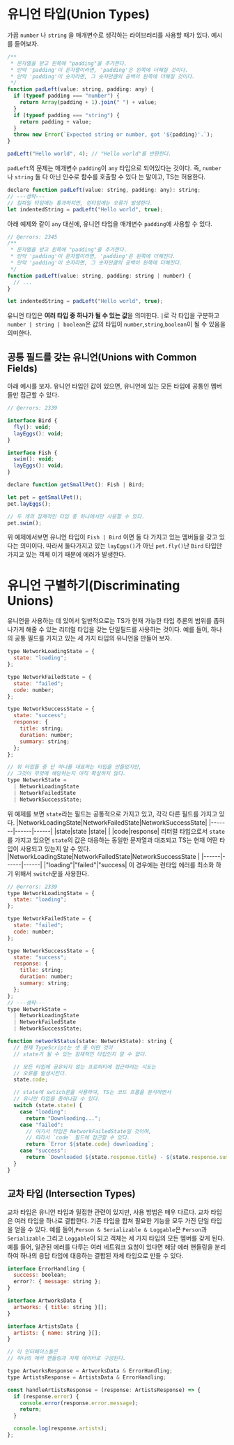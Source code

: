 # 유니언 타입(Union Types)

가끔 ```number``` 나 ```string``` 을 매개변수로 생각하는 라이브러리를 사용할 때가 있다. 예시를 들어보자.
```Javascript
/**
 * 문자열을 받고 왼쪽에 "padding"을 추가한다.
 * 만약 'padding'이 문자열이라면, 'padding'은 왼쪽에 더해질 것이다.
 * 만약 'padding'이 숫자라면, 그 숫자만큼의 공백이 왼쪽에 더해질 것이다.
 */
function padLeft(value: string, padding: any) {
  if (typeof padding === "number") {
    return Array(padding + 1).join(" ") + value;
  }
  if (typeof padding === "string") {
    return padding + value;
  }
  throw new Error(`Expected string or number, got '${padding}'.`);
}

padLeft("Hello world", 4); // "Hello world"를 반환한다.
```
```padLeft```의 문제는 매개변수 ```padding```이 ```any``` 타입으로 되어있다는 것이다. 즉, ```number```나 ```string``` 둘 다 아닌 인수로 함수를 호출할 수 있다
는 말이고, TS는 허용한다.

```Javascript
declare function padLeft(value: string, padding: any): string;
// ---생략---
// 컴파일 타임에는 통과하지만, 런타임에는 오류가 발생한다.
let indentedString = padLeft("Hello world", true);

```
아래 예제와 같이 ```any``` 대신에, 유니언 타입을 매개변수 ```padding```에 사용할 수 있다.
```Javascript
// @errors: 2345
/**
 * 문자열을 받고 왼쪽에 "padding"을 추가한다.
 * 만약 'padding'이 문자열이라면, 'padding'은 왼쪽에 더해진다.
 * 만약 'padding'이 숫자라면, 그 숫자만큼의 공백이 왼쪽에 더해진다.
 */
function padLeft(value: string, padding: string | number) {
  // ...
}

let indentedString = padLeft("Hello world", true);
```
유니언 타입은 **여러 타입 중 하나가 될 수 있는 값**을 의미한다. ```|```로 각 타입을 구분하고 ```number | string | boolean```은 
값의 타입이 ```number```,```string```,```boolean```이 될 수 있음을 의미한다.

## 공통 필드를 갖는 유니언(Unions with Common Fields)

아래 예시를 보자. 유니언 타입인 값이 있으면, 유니언에 있는 모든 타입에 공통인 멤버들만 접근할 수 있다.
```Javascript
// @errors: 2339

interface Bird {
  fly(): void;
  layEggs(): void;
}

interface Fish {
  swim(): void;
  layEggs(): void;
}

declare function getSmallPet(): Fish | Bird;

let pet = getSmallPet();
pet.layEggs();

// 두 개의 잠재적인 타입 중 하나에서만 사용할 수 있다.
pet.swim();
```
위 예제에서보면 유니언 타입이 ```Fish | Bird``` 이면 둘 다 가지고 있는 멤버들을 갖고 있다는 의미이다.
따라서 둘다가지고 있는 ```layEggs()```가 아닌 ```pet.fly()```난 ```Bird``` 타입만 가지고 있는 객체 이기 때문에 에러가 발생한다.

# 유니언 구별하기(Discriminating Unions)

유니언을 사용하는 데 있어서 일반적으로는 TS가 현재 가능한 타입 추론의 범위를 좁혀나가게 해줄 수 있는 리터럴 타입을 갖는 단일필드를 사용하는 것이다.
예를 들어, 하나의 공통 필드를 가지고 있는 세 가지 타입의 유니언을 만들어 보자.
```Javascript
type NetworkLoadingState = {
  state: "loading";
};

type NetworkFailedState = {
  state: "failed";
  code: number;
};

type NetworkSuccessState = {
  state: "success";
  response: {
    title: string;
    duration: number;
    summary: string;
  };
};

// 위 타입들 중 단 하나를 대표하는 타입을 만들었지만,
// 그것이 무엇에 해당하는지 아직 확실하지 않다.
type NetworkState =
  | NetworkLoadingState
  | NetworkFailedState
  | NetworkSuccessState;
```
위 예제를 보면 ```state```라는 필드는 공통적으로 가지고 있고, 각각 다른 필드를 가지고 있다.
|NetworkLoadingState|NetworkFailedState|NetworkSuccessState|
|-------|------|------|
|state|state |state|
|      |code|response|
리터럴 타입으로서 ```state```를 가지고 있으면 ```state```의 값은 대응하는 동일한 문자열과 대조되고 TS는 현재 어떤 타입이 사용되고 있는지 알 수 있다.
|NetworkLoadingState|NetworkFailedState|NetworkSuccessState |
|------|------|------|
|"loading"|"failed"|"success|
이 경우에는 런타임 에러를 최소화 하기 위해서 ```switch```문을 사용한다.
```Javascript
// @errors: 2339
type NetworkLoadingState = {
  state: "loading";
};

type NetworkFailedState = {
  state: "failed";
  code: number;
};

type NetworkSuccessState = {
  state: "success";
  response: {
    title: string;
    duration: number;
    summary: string;
  };
};
// ---생략---
type NetworkState =
  | NetworkLoadingState
  | NetworkFailedState
  | NetworkSuccessState;

function networkStatus(state: NetworkState): string {
  // 현재 TypeScript는 셋 중 어떤 것이
  // state가 될 수 있는 잠재적인 타입인지 알 수 없다.

  // 모든 타입에 공유되지 않는 프로퍼티에 접근하려는 시도는
  // 오류를 발생시킨다.
  state.code;

  // state에 swtich문을 사용하여, TS는 코드 흐름을 분석하면서
  // 유니언 타입을 좁혀나갈 수 있다.
  switch (state.state) {
    case "loading":
      return "Downloading...";
    case "failed":
      // 여기서 타입은 NetworkFailedState일 것이며,
      // 따라서 `code` 필드에 접근할 수 있다.
      return `Error ${state.code} downloading`;
    case "success":
      return `Downloaded ${state.response.title} - ${state.response.summary}`;
  }
}
```
## 교차 타입 (Intersection Types)

교차 타입은 유니언 타입과 밀접한 관련이 있지만, 사용 방법은 매우 다르다.
교차 타입은 여러 타입을 하나로 결합한다. 기존 타입을 합쳐 필요한 기능을 모두 가진 단일 타입을 얻을 수 있다.
예를 들어,```Person & Serializable & Loggable```은 ```Person```과 ```Serializable``` 그리고 ```Loggable```이 되고 객체는 세 가지 타입의 모든 멤버를 갖게 된다.
예를 들어, 일관된 에러를 다루는 여러 네트워크 요청이 있다면 해당 에러 핸들링을 분리하여 하나의 응답 타입에 대응하는 결합된 자체 타입으로 만들 수 있다.
```Javascript
interface ErrorHandling {
  success: boolean;
  error?: { message: string };
}

interface ArtworksData {
  artworks: { title: string }[];
}

interface ArtistsData {
  artists: { name: string }[];
}

// 이 인터페이스들은
// 하나의 에러 핸들링과 자체 데이터로 구성된다.

type ArtworksResponse = ArtworksData & ErrorHandling;
type ArtistsResponse = ArtistsData & ErrorHandling;

const handleArtistsResponse = (response: ArtistsResponse) => {
  if (response.error) {
    console.error(response.error.message);
    return;
  }

  console.log(response.artists);
};
```






















